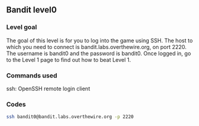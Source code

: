 ## Bandit level0

### Level goal

The goal of this level is for you to log into the game using SSH. The host to which you need to connect is bandit.labs.overthewire.org, on port 2220. The username is bandit0 and the password is bandit0. Once logged in, go to the Level 1 page to find out how to beat Level 1.

### Commands used

ssh: OpenSSH remote login client

### Codes

```bash
ssh bandit0@bandit.labs.overthewire.org -p 2220
